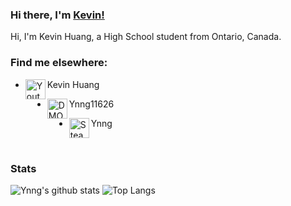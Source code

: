 ### Hi there, I'm [Kevin!](https://www.ynng.ca)

Hi, I'm Kevin Huang, a High School student from Ontario, Canada. 

### Find me elsewhere:

* [<img align="left" alt="Youtube Link" height = "32px" src = "https://raw.githubusercontent.com/Ynng/Ynng/master/youtube.svg">](https://www.youtube.com/channel/UC5qAOjtSdCkPEy1BUM78ruw?view_as=subscriber) Kevin Huang

* [<img align="left" alt="DMOJ Link" height = "32px" src = "https://static.dmoj.ca/static/icons/logo.d0dbdf0b98be.svg">](https://dmoj.ca/user/Ynng11626) Ynng11626

* [<img align="left" alt="Steam Link" height = "32px" src = "https://steamstore-a.akamaihd.net/public/shared/images/header/globalheader_logo.png?t=962016">](https://steamcommunity.com/id/Ynnnng/) Ynng
<br/>

### Stats


![Ynng's github stats](https://github-readme-stats.vercel.app/api?username=Ynng&count_private=true&show_icons=true)
![Top Langs](https://github-readme-stats.vercel.app/api/top-langs/?username=Ynng)

